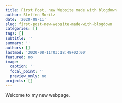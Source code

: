 ```yaml
---
title: First Post, new Website made with blogdown
author: Steffen Moritz
date: '2020-08-11'
slug: first-post-new-website-made-with-blogdown
categories: []
tags: []
subtitle: ''
summary: ''
authors: []
lastmod: '2020-08-11T03:18:48+02:00'
featured: no
image:
  caption: ''
  focal_point: ''
  preview_only: no
projects: []
---
```


Welcome to my new webpage.